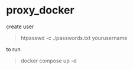 # proxy_docker

create user
> htpasswd -c ./passwords.txt yourusername

to run
> docker compose up -d